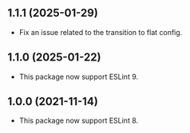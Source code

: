 ## 1.1.1 (2025-01-29)
- Fix an issue related to the transition to flat config.

## 1.1.0 (2025-01-22)
- This package now support ESLint 9.

## 1.0.0 (2021-11-14)
- This package now support ESLint 8.
